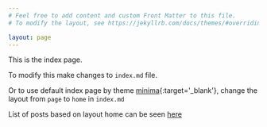 ```yaml
---
# Feel free to add content and custom Front Matter to this file.
# To modify the layout, see https://jekyllrb.com/docs/themes/#overriding-theme-defaults

layout: page
---
```



This is the index page.

To modify this make changes to `index.md` file.

Or to use default index page by theme [minima](https://github.com/jekyll/minima#contents-at-a-glance){:target='_blank'}, change the layout from `page` to `home` in `index.md`

List of posts based on layout home can be seen [here](posts)